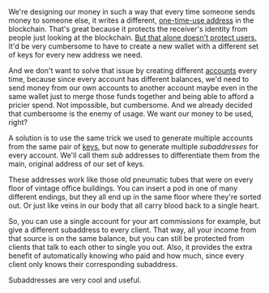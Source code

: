 We're designing our money in such a way that every time someone sends money to someone else, it writes a different, [one-time-use address](3.17.01_stealth-addresses.md) in the blockchain. That's great because it protects the receiver's identity from people just looking at the blockchain. [But that alone doesn't protect users.](3.21_address-reuse.md) It'd be very cumbersome to have to create a new wallet with a different set of keys for every new address we need.

And we don't want to solve that issue by creating different [accounts](3.22_accounts.md) every time, because since every account has different balances, we'd need to send money from our own accounts to another account maybe even in the same wallet just to merge those funds together and being able to afford a pricier spend. Not impossible, but cumbersome. And we already decided that cumbersome is the enemy of usage. We want our money to be used, right?

A solution is to use the same trick we used to generate multiple accounts from the same pair of [keys](3.14_keys.md), but now to generate multiple *subaddresses* for every account. We'll call them *sub* addresses to differentiate them from the main, original address of our set of keys.

These addresses work like those old pneumatic tubes that were on every floor of vintage office buildings. You can insert a pod in one of many different endings, but they all end up in the same floor where they're sorted out. Or just like veins in our body that all carry blood back to a single heart.

So, you can use a single account for your art commissions for example, but give a different subaddress to every client. That way, all your income from that source is on the same balance, but you can still be protected from clients that talk to each other to single you out. Also, it provides the extra benefit of automatically knowing who paid and how much, since every client only knows their corresponding subaddress.

Subaddresses are very cool and useful. 
